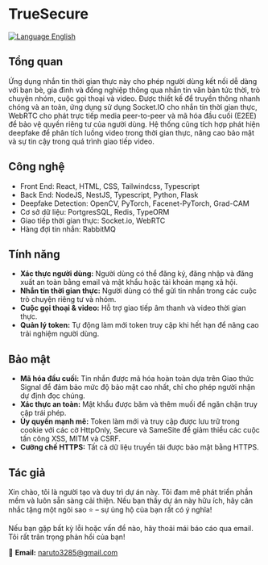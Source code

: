 # TrueSecure

[![Language English](https://img.shields.io/badge/Read%20in-English-blue?style=flat-square)](./README.md)

## Tổng quan

Ứng dụng nhắn tin thời gian thực này cho phép người dùng kết nối dễ dàng với bạn bè, gia đình và đồng nghiệp thông qua nhắn tin văn bản tức thời, trò chuyện nhóm, cuộc gọi thoại và video. Được thiết kế để truyền thông nhanh chóng và an toàn, ứng dụng sử dụng Socket.IO cho nhắn tin thời gian thực, WebRTC cho phát trực tiếp media peer-to-peer và mã hóa đầu cuối (E2EE) để bảo vệ quyền riêng tư của người dùng. Hệ thống cũng tích hợp phát hiện deepfake để phân tích luồng video trong thời gian thực, nâng cao bảo mật và sự tin cậy trong quá trình giao tiếp video.

## Công nghệ

- Front End: React, HTML, CSS, Tailwindcss, Typescript
- Back End: NodeJS, NestJS, Typescript, Python, Flask
- Deepfake Detection: OpenCV, PyTorch, Facenet-PyTorch, Grad-CAM
- Cơ sở dữ liệu: PortgresSQL, Redis, TypeORM
- Giao tiếp thời gian thực: Socket.io, WebRTC
- Hàng đợi tin nhắn: RabbitMQ

## Tính năng

- **Xác thực người dùng:** Người dùng có thể đăng ký, đăng nhập và đăng xuất an toàn bằng email và mật khẩu hoặc tài khoản mạng xã hội.
- **Nhắn tin thời gian thực:** Người dùng có thể gửi tin nhắn trong các cuộc trò chuyện riêng tư và nhóm.
- **Cuộc gọi thoại & video:** Hỗ trợ giao tiếp âm thanh và video thời gian thực.
- **Quản lý token:** Tự động làm mới token truy cập khi hết hạn để nâng cao trải nghiệm người dùng.

## Bảo mật

- **Mã hóa đầu cuối:** Tin nhắn được mã hóa hoàn toàn dựa trên Giao thức Signal để đảm bảo mức độ bảo mật cao nhất, chỉ cho phép người nhận dự định đọc chúng.
- **Xác thực an toàn:** Mật khẩu được băm và thêm muối để ngăn chặn truy cập trái phép.
- **Ủy quyền mạnh mẽ:** Token làm mới và truy cập được lưu trữ trong cookie với các cờ HttpOnly, Secure và SameSite để giảm thiểu các cuộc tấn công XSS, MITM và CSRF.
- **Cưỡng chế HTTPS:** Tất cả dữ liệu truyền tải được bảo mật bằng HTTPS.

## Tác giả

Xin chào, tôi là người tạo và duy trì dự án này. Tôi đam mê phát triển phần mềm và luôn sẵn sàng cải thiện. Nếu bạn thấy dự án này hữu ích, hãy cân nhắc tặng một ngôi sao ⭐ – sự ủng hộ của bạn rất có ý nghĩa!

Nếu bạn gặp bất kỳ lỗi hoặc vấn đề nào, hãy thoải mái báo cáo qua email. Tôi rất trân trọng phản hồi của bạn!

📧 **Email:** naruto3285@gmail.com
